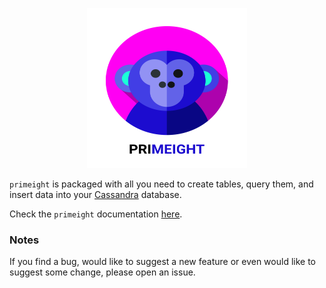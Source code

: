 <p align="center">
<a href="https://pri.meight.com"><img width=256 height=256 src="https://github.com/wearemeight/primeight/blob/master/docs_src/docs/images/logo-with-name.svg?raw=true" alt="Primeight"></a>
</p>

`primeight` is packaged with all you need to create tables, query them, and insert data into your [Cassandra](http://cassandra.apache.org/) database.

Check the `primeight` documentation [here](https://pri.meight.com).

### Notes

If you find a bug, would like to suggest a new feature or even would like to suggest some change, please open an issue.


